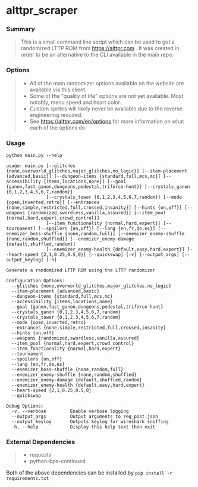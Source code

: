 # alttpr_scraper
### Summary
> This is a small command line script which can be used to get a randomized LTTP ROM from https://alttpr.com
.  It was created in order to be an alternative to the CLI available in the main repo.

### Options
> - All of the main randomizer options available on the website are available via this client.  
> - Some of the "quality of life" options are not yet available.  Most notably, menu speed and heart color.
> - Custom sprites will likely never be available due to the reverse engineering required.
> - See https://alttpr.com/en/options for more information on what each of the options do

### Usage
`python main.py --help`
```
usage: main.py [--glitches {none,overworld_glitches,major_glitches,no_logic}] [--item-placement {advanced,basic}] [--dungeon-items {standard,full,mcs,mc}] [--accessibility {items,locations,none}] [--goal {ganon,fast_ganon,dungeons,pedestal,triforce-hunt}] [--crystals_ganon {0,1,2,3,4,5,6,7,random}]
               [--crystals_tower {0,1,2,3,4,5,6,7,random}] [--mode {open,inverted,retro}] [--entrances {none,simple,restricted,full,crossed,insanity}] [--hints {on,off}] [--weapons {randomized,swordless,vanilla,assured}] [--item_pool {normal,hard,expert,crowd_control}]
               [--item_functionality {normal,hard,expert}] [--tournament] [--spoilers {on,off}] [--lang {en,fr,de,es}] [--enemizer_boss-shuffle {none,random,full}] [--enemizer_enemy-shuffle {none,random,shuffled}] [--enemizer_enemy-damage {default,shuffled,random}]
               [--enemizer_enemy-health {default,easy,hard,expert}] [--heart-speed {2,1,0.25,0.5,0}] [--quickswap] [-v] [--output_args] [--output_keylog] [-h]

Generate a randomized LTTP ROM using the LTTP randomizer

Configuration Options:
  --glitches {none,overworld_glitches,major_glitches,no_logic}
  --item-placement {advanced,basic}
  --dungeon-items {standard,full,mcs,mc}
  --accessibility {items,locations,none}
  --goal {ganon,fast_ganon,dungeons,pedestal,triforce-hunt}
  --crystals_ganon {0,1,2,3,4,5,6,7,random}
  --crystals_tower {0,1,2,3,4,5,6,7,random}
  --mode {open,inverted,retro}
  --entrances {none,simple,restricted,full,crossed,insanity}
  --hints {on,off}
  --weapons {randomized,swordless,vanilla,assured}
  --item_pool {normal,hard,expert,crowd_control}
  --item_functionality {normal,hard,expert}
  --tournament
  --spoilers {on,off}
  --lang {en,fr,de,es}
  --enemizer_boss-shuffle {none,random,full}
  --enemizer_enemy-shuffle {none,random,shuffled}
  --enemizer_enemy-damage {default,shuffled,random}
  --enemizer_enemy-health {default,easy,hard,expert}
  --heart-speed {2,1,0.25,0.5,0}
  --quickswap

Debug Options:
  -v, --verbose         Enable verbose logging
  --output_args         Output arguments to req_post.json
  --output_keylog       Outputs keylog for wireshark sniffing
  -h, --help            Display this help text then exit
  ```

### External Dependencies
> - requests
> - python-bps-continued

Both of the above dependencies can be installed by `pip install -r requirements.txt`